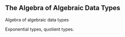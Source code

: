 ## The Algebra of Algebraic Data Types

Algebra of algebraic data types

Exponential types, quotient types.

